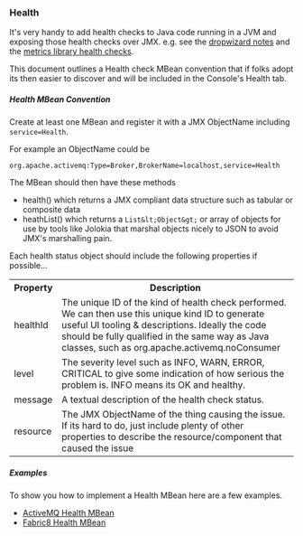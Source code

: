 ### Health 

It's very handy to add health checks to Java code running in a JVM and exposing those health checks over JMX. e.g. see the [dropwizard notes](http://dropwizard.io/manual/core.html#health-checks) and the [metrics library health checks](https://dropwizard.github.io/metrics/3.1.0/manual/healthchecks/).

This document outlines a Health check MBean convention that if folks adopt its then easier to discover and will be included in the Console's Health tab.

##### Health MBean Convention

Create at least one MBean and register it with a JMX ObjectName including `service=Health`.

For example an ObjectName could be

    org.apache.activemq:Type=Broker,BrokerName=localhost,service=Health

The MBean should then have these methods

* health() which returns a JMX compliant data structure such as tabular or composite data
* heathList() which returns a `List&lt;Object&gt;` or array of objects for use by tools like Jolokia that marshal objects nicely to JSON to avoid JMX's marshalling pain.

Each health status object should include the following properties if possible...

<table class="table">
  <tr>
    <th>Property</th>
    <th>Description</th>
  </tr>
  <tr>
    <td>healthId</td>
    <td>
      The unique ID of the kind of health check performed. We can then use this unique kind ID to generate useful UI tooling & descriptions.
      Ideally the code should be fully qualified in the same way as Java classes, such as org.apache.activemq.noConsumer
    </td>
  </tr>
  <tr>
    <td>
     level
    </td>
    <td>
      The severity level such as INFO, WARN, ERROR, CRITICAL to give some indication of how serious the problem is.
      INFO means its OK and healthy.
    </td>
  </tr>
  <tr>
    <td>
     message
    </td>
    <td>
      A textual description of the health check status.
    </td>
  </tr>
  <tr>
    <td>
    resource
    </td>
    <td>
      The JMX ObjectName of the thing causing the issue.
      If its hard to do, just include plenty of other properties to describe the resource/component that caused the issue
    </td>
  </tr>
</table>

##### Examples

To show you how to implement a Health MBean here are a few examples.

* [ActiveMQ Health MBean](https://github.com/apache/activemq/blob/trunk/activemq-broker/src/main/java/org/apache/activemq/broker/jmx/HealthView.java#L52)
* [Fabric8 Health MBean](https://github.com/jboss-fuse/fuse/blob/master/fabric/fabric-core/src/main/java/io/fabric8/api/jmx/HealthCheck.java#L86)
